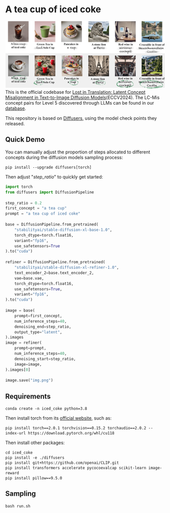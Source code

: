 # A tea cup of iced coke
![image](figure/teaser.png)
This is the official codebase for [Lost in Translation: Latent Concept Misalignment in Text-to-Image Diffusion Models](https://ai4bio.pages.dev/publication/LCMis)(ECCV2024). The LC-Mis concept pairs for Level 5 discovered through LLMs can be found in our [database](https://huggingface.co/datasets/Tutu1/LatentConceptMisalignment/tree/main/version1).

This repository is based on [Diffusers](https://github.com/huggingface/diffusers), using the model check points they released.

## Quick Demo
You can manually adjust the proportion of steps allocated to different concepts during the diffusion models sampling process:
```
pip install --upgrade diffusers[torch]
```
Then adjust "*step_ratio*" to quickly get started:
```python
import torch
from diffusers import DiffusionPipeline

step_ratio = 0.2
first_concept = "a tea cup"
prompt = "a tea cup of iced coke"

base = DiffusionPipeline.from_pretrained(
    "stabilityai/stable-diffusion-xl-base-1.0",
    torch_dtype=torch.float16,
    variant="fp16",
    use_safetensors=True
).to("cuda")

refiner = DiffusionPipeline.from_pretrained(
    "stabilityai/stable-diffusion-xl-refiner-1.0",
    text_encoder_2=base.text_encoder_2,
    vae=base.vae,
    torch_dtype=torch.float16,
    use_safetensors=True,
    variant="fp16",
).to("cuda")

image = base(
    prompt=first_concept,
    num_inference_steps=40,
    denoising_end=step_ratio,
    output_type="latent",
).images
image = refiner(
    prompt=prompt,
    num_inference_steps=40,
    denoising_start=step_ratio,
    image=image,
).images[0]

image.save("img.png")
```

## Requirements
```
conda create -n iced_coke python=3.8
```
Then install torch from its [official website](https://pytorch.org), such as:
```
pip install torch==2.0.1 torchvision==0.15.2 torchaudio==2.0.2 --index-url https://download.pytorch.org/whl/cu118
```
Then install other packages:
```
cd iced_coke
pip install -e ./diffusers
pip install git+https://github.com/openai/CLIP.git
pip install transformers accelerate pycocoevalcap scikit-learn image-reward
pip install pillow==9.5.0
```

## Sampling
```
bash run.sh
```
